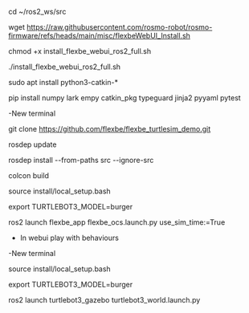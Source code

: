 cd ~/ros2_ws/src

wget https://raw.githubusercontent.com/rosmo-robot/rosmo-firmware/refs/heads/main/misc/flexbeWebUI_Install.sh

chmod +x install_flexbe_webui_ros2_full.sh

./install_flexbe_webui_ros2_full.sh

sudo apt install python3-catkin-*

pip install numpy lark empy catkin_pkg typeguard jinja2 pyyaml pytest


-New terminal

git clone https://github.com/flexbe/flexbe_turtlesim_demo.git

rosdep update

rosdep install --from-paths src --ignore-src

colcon build

source install/local_setup.bash

export TURTLEBOT3_MODEL=burger

ros2 launch flexbe_app flexbe_ocs.launch.py use_sim_time:=True

- In webui play with behaviours


-New terminal 

source install/local_setup.bash

export TURTLEBOT3_MODEL=burger

ros2 launch turtlebot3_gazebo turtlebot3_world.launch.py







